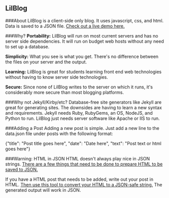 ## LilBlog

###About
LilBlog is a client-side only blog. It uses javascript, css, and html. Data is saved to a JSON file. [Check out a live demo here.](http://milge.github.io/)

###Why?
**Portability:** LilBlog will run on most current servers and has no server side dependencies. It will run on budget web hosts without any need to set up a database.

**Simplicity:** What you see is what you get. There's no difference between the files on your server and the output.

**Learning:** LilBlog is great for students learning front end web technologies without having to know server side technologies.

**Secure:** Since none of LilBlog writes to the server on which it runs, it's considerably more secure than most blogging platforms.

###Why not Jekyll/Kirby/etc?
Database-free site generators like Jekyll are great for generating sites. The downsides are having to learn a new syntax and requirements. Jekyll needs Ruby, RubyGems, an OS, NodeJS, and Python to run. LilBlog just needs server software like Apache or IIS to run.

###Adding a Post
Adding a new post is simple. Just add a new line to the data.json file under posts with the following format:

{"title": "Post title goes here", "date": "Date here", "text": "Post text or html goes here"}

###Warning: HTML in JSON
HTML doesn't always play nice in JSON strings. [There are a few things that need to be done to prepare HTML to be saved to JSON.](http://www.thorntech.com/2012/07/4-things-you-must-do-when-putting-html-in-json/)

If you have a HTML post that needs to be added, write out your post in HTML. [Then use this tool to convert your HTML to a JSON-safe string.](https://milge.github.io/html2jsons.html) The generated output will work in JSON.
